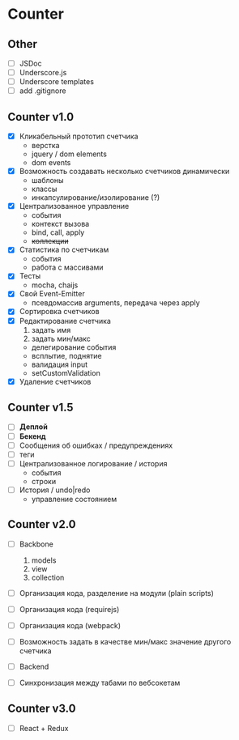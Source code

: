 # Counter

Other
-------------
- [ ] JSDoc
- [ ] Underscore.js
- [ ] Underscore templates
- [ ] add .gitignore

Counter v1.0
--------------
- [x] Кликабельный прототип счетчика
  - верстка
  - jquery / dom elements
  - dom events
- [x] Возможность создавать несколько счетчиков динамически
  - шаблоны
  - классы
  - инкапсулирование/изолирование (?)
- [x] Централизованное управление
  - события
  - контекст вызова
  - bind, call, apply
  - ~~коллекции~~
- [x] Статистика по счетчикам
  - события
  - работа с массивами
- [x] Тесты
  - mocha, chaijs
- [x] Свой Event-Emitter
  - псевдомассив arguments, передача через apply
- [x] Сортировка счетчиков
- [x] Редактирование счетчика
  1) задать имя
  2) задать мин/макс
  - делегирование события
  - всплытие, поднятие
  - валидация input
  - setCustomValidation
- [x] Удаление счетчиков

Counter v1.5
--------------
- [ ] **Деплой**
- [ ] **Бекенд**
- [ ] Сообщения об ошибках / предупреждениях
- [ ] теги
- [ ] Централизованное логирование / история
  - события
  - строки
- [ ] История / undo|redo
  - управление состоянием
  
Counter v2.0
--------------
- [ ] Backbone
  1) models
  2) view
  3) collection

- [ ] Организация кода, разделение на модули (plain scripts)
- [ ] Организация кода (requirejs)
- [ ] Организация кода (webpack)
- [ ] Возможность задать в качестве мин/макс значение другого счетчика
- [ ] Backend
- [ ] Синхронизация между табами по вебсокетам


Counter v3.0
--------------
- [ ] React + Redux
